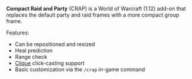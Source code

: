 **Compact Raid and Party** (CRAP) is a World of Warcraft (1.12) add-on that replaces the default party and raid frames with a more compact group frame.

Features:
- Can be repositioned and resized
- Heal prediction
- Range check
- [Clique](https://github.com/Lexiebean/Clique) click-casting support
- Basic customization via the `/crap` in-game command